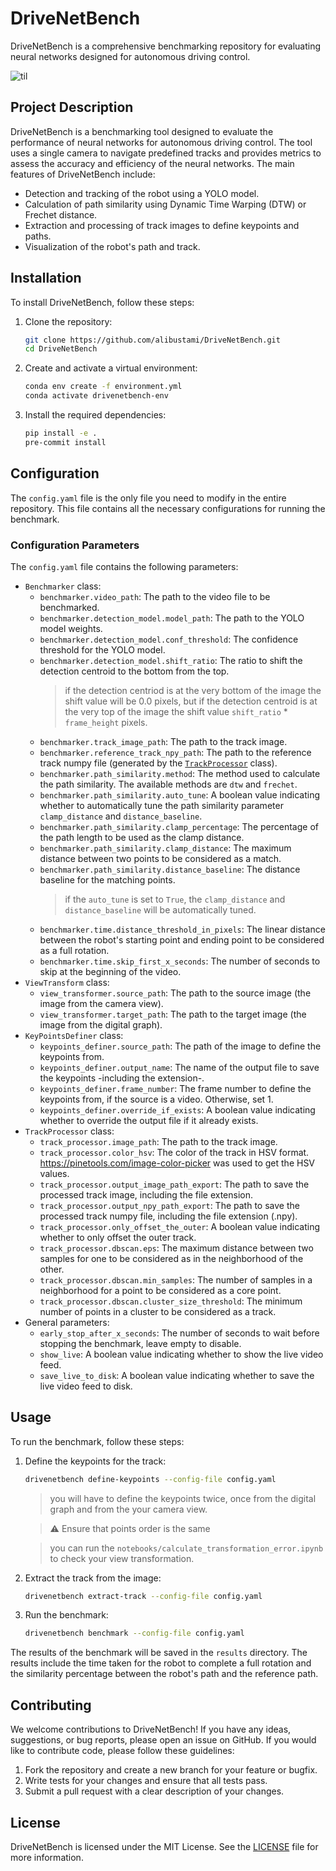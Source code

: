 # DriveNetBench

DriveNetBench is a comprehensive benchmarking repository for evaluating neural networks designed for autonomous driving control.

![til](./assets/bench.gif)

## Project Description

DriveNetBench is a benchmarking tool designed to evaluate the performance of neural networks for autonomous driving control. The tool uses a single camera to navigate predefined tracks and provides metrics to assess the accuracy and efficiency of the neural networks. The main features of DriveNetBench include:

- Detection and tracking of the robot using a YOLO model.
- Calculation of path similarity using Dynamic Time Warping (DTW) or Frechet distance.
- Extraction and processing of track images to define keypoints and paths.
- Visualization of the robot's path and track.

## Installation

To install DriveNetBench, follow these steps:

1. Clone the repository:
   ```bash
   git clone https://github.com/alibustami/DriveNetBench.git
   cd DriveNetBench
   ```

2. Create and activate a virtual environment:
   ```bash
   conda env create -f environment.yml
   conda activate drivenetbench-env
   ```

3. Install the required dependencies:
   ```bash
   pip install -e .
   pre-commit install
   ```

## Configuration

The `config.yaml` file is the only file you need to modify in the entire repository. This file contains all the necessary configurations for running the benchmark.

### Configuration Parameters

The `config.yaml` file contains the following parameters:
- `Benchmarker` class:
   - `benchmarker.video_path`: The path to the video file to be benchmarked.
   - `benchmarker.detection_model.model_path`: The path to the YOLO model weights.
   - `benchmarker.detection_model.conf_threshold`: The confidence threshold for the YOLO model.
   - `benchmarker.detection_model.shift_ratio`: The ratio to shift the detection centroid to the bottom from the top.
       > if the detection centriod is at the very bottom of the image the shift value will be 0.0 pixels, but if the detection centroid is at the very top of the image the shift value `shift_ratio` * `frame_height` pixels.
   - `benchmarker.track_image_path`: The path to the track image.
   - `benchmarker.reference_track_npy_path`: The path to the reference track numpy file (generated by the [`TrackProcessor`](https://github.com/alibustami/DriveNetBench/blob/7df9007bed8fb125752df4b8950018982b411c0c/drivenetbench/utilities/track_processor.py#L15) class).
   - `benchmarker.path_similarity.method`: The method used to calculate the path similarity. The available methods are `dtw` and `frechet`.
   - `benchmarker.path_similarity.auto_tune`: A boolean value indicating whether to automatically tune the path similarity parameter `clamp_distance` and `distance_baseline`.
   - `benchmarker.path_similarity.clamp_percentage`: The percentage of the path length to be used as the clamp distance.
   - `benchmarker.path_similarity.clamp_distance`: The maximum distance between two points to be considered as a match.
   - `benchmarker.path_similarity.distance_baseline`: The distance baseline for the matching points.
       > if the `auto_tune` is set to `True`, the `clamp_distance` and `distance_baseline` will be automatically tuned.
   - `benchmarker.time.distance_threshold_in_pixels`: The linear distance between the robot's starting point and ending point to be considered as a full rotation.
   - `benchmarker.time.skip_first_x_seconds`: The number of seconds to skip at the beginning of the video.
- `ViewTransform` class:
  - `view_transformer.source_path`: The path to the source image (the image from the camera view).
  - `view_transformer.target_path`: The path to the target image (the image from the digital graph).
- `KeyPointsDefiner` class:
  - `keypoints_definer.source_path`: The path of the image to define the keypoints from.
  - `keypoints_definer.output_name`: The name of the output file to save the keypoints -including the extension-.
  - `keypoints_definer.frame_number`: The frame number to define the keypoints from, if the source is a video. Otherwise, set 1.
  - `keypoints_definer.override_if_exists`: A boolean value indicating whether to override the output file if it already exists.
- `TrackProcessor` class:
  - `track_processor.image_path`: The path to the track image.
  - `track_processor.color_hsv`: The color of the track in HSV format. https://pinetools.com/image-color-picker was used to get the HSV values.
  - `track_processor.output_image_path_export`: The path to save the processed track image, including the file extension.
  - `track_processor.output_npy_path_export`: The path to save the processed track numpy file, including the file extension (.npy).
  - `track_processor.only_offset_the_outer`: A boolean value indicating whether to only offset the outer track.
  - `track_processor.dbscan.eps`: The maximum distance between two samples for one to be considered as in the neighborhood of the other.
  - `track_processor.dbscan.min_samples`: The number of samples in a neighborhood for a point to be considered as a core point.
  - `track_processor.dbscan.cluster_size_threshold`: The minimum number of points in a cluster to be considered as a track.
- General parameters:
  - `early_stop_after_x_seconds`: The number of seconds to wait before stopping the benchmark, leave empty to disable.
  - `show_live`: A boolean value indicating whether to show the live video feed.
  - `save_live_to_disk`: A boolean value indicating whether to save the live video feed to disk.

## Usage

To run the benchmark, follow these steps:

1. Define the keypoints for the track:
   ```bash
   drivenetbench define-keypoints --config-file config.yaml
   ```

   > you will have to define the keypoints twice, once from the digital graph and from the your camera view.

   > ⚠️ Ensure that points order is the same

   > you can run the `notebooks/calculate_transformation_error.ipynb` to check your view transformation.


2. Extract the track from the image:
   ```bash
   drivenetbench extract-track --config-file config.yaml
   ```

3. Run the benchmark:
   ```bash
   drivenetbench benchmark --config-file config.yaml
   ```

The results of the benchmark will be saved in the `results` directory. The results include the time taken for the robot to complete a full rotation and the similarity percentage between the robot's path and the reference path.

## Contributing

We welcome contributions to DriveNetBench! If you have any ideas, suggestions, or bug reports, please open an issue on GitHub. If you would like to contribute code, please follow these guidelines:

1. Fork the repository and create a new branch for your feature or bugfix.
2. Write tests for your changes and ensure that all tests pass.
3. Submit a pull request with a clear description of your changes.

## License

DriveNetBench is licensed under the MIT License. See the [LICENSE](LICENSE) file for more information.
